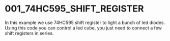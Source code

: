 # 001_74HC595_SHIFT_REGISTER

In this example we use 74HC595 shift register to light a bunch of led diodes. 
Using this code you can control a led cube, you just need to connect a few shift registers in series.

